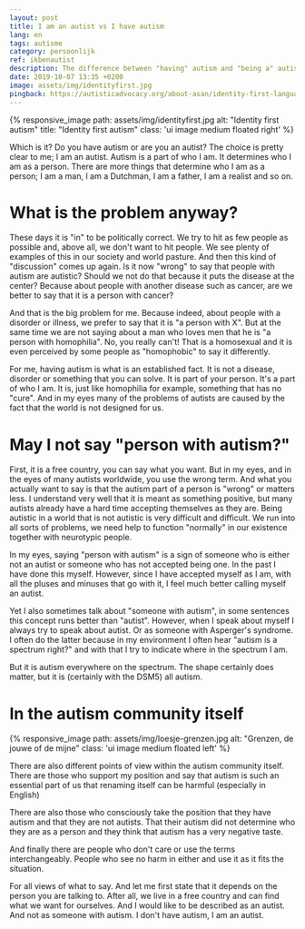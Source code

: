 ```yaml
---
layout: post
title: I am an autist vs I have autism
lang: en
tags: autisme
category: persoonlijk
ref: ikbenautist
description: The difference between "having" autism and "being a" autist.
date: 2019-10-07 13:35 +0200
image: assets/img/identityfirst.jpg
pingback: https://autisticadvocacy.org/about-asan/identity-first-language/
---
```

{% responsive_image path: assets/img/identityfirst.jpg alt: "Identity first autism" title: "Identity first autism" class: 'ui image medium floated right' %}

Which is it? Do you have autism or are you an autist? The choice is pretty clear to me; I am an autist. Autism is a part of who I am. It determines who I am as a person. There are more things that determine who I am as a person; I am a man, I am a Dutchman, I am a father, I am a realist and so on.

# What is the problem anyway?

These days it is "in" to be politically correct. We try to hit as few people as possible and, above all, we don't want to hit people. We see plenty of examples of this in our society and world pasture.
And then this kind of "discussion" comes up again. Is it now "wrong" to say that people with autism are autistic? Should we not do that because it puts the disease at the center? Because about people with another disease such as cancer, are we better to say that it is a person with cancer?

And that is the big problem for me. Because indeed, about people with a disorder or illness, we prefer to say that it is "a person with X". But at the same time we are not saying about a man who loves men that he is "a person with homophilia". No, you really can't! That is a homosexual and it is even perceived by some people as "homophobic" to say it differently.

For me, having autism is what is an established fact. It is not a disease, disorder or something that you can solve. It is part of your person. It's a part of who I am. It is, just like homophilia for example, something that has no "cure". And in my eyes many of the problems of autists are caused by the fact that the world is not designed for us.

# May I not say "person with autism?"

First, it is a free country, you can say what you want. But in my eyes, and in the eyes of many autists worldwide, you use the wrong term. And what you actually want to say is that the autism part of a person is "wrong" or matters less. I understand very well that it is meant as something positive, but many autists already have a hard time accepting themselves as they are. Being autistic in a world that is not autistic is very difficult and difficult. We run into all sorts of problems, we need help to function "normally" in our existence together with neurotypic people.

In my eyes, saying "person with autism" is a sign of someone who is either not an autist or someone who has not accepted being one. In the past I have done this myself. However, since I have accepted myself as I am, with all the pluses and minuses that go with it, I feel much better calling myself an autist.

Yet I also sometimes talk about "someone with autism", in some sentences this concept runs better than "autist". However, when I speak about myself I always try to speak about autist. Or as someone with Asperger's syndrome. I often do the latter because in my environment I often hear "autism is a spectrum right?" and with that I try to indicate where in the spectrum I am.

But it is autism everywhere on the spectrum. The shape certainly does matter, but it is (certainly with the DSM5) all autism.

# In the autism community itself
{% responsive_image path: assets/img/loesje-grenzen.jpg alt: "Grenzen, de jouwe of de mijne" class: 'ui image medium floated left' %}

There are also different points of view within the autism community itself. There are those who support my position and say that autism is such an essential part of us that renaming itself can be harmful (especially in English)

There are also those who consciously take the position that they have autism and that they are not autists. That their autism did not determine who they are as a person and they think that autism has a very negative taste.

And finally there are people who don't care or use the terms interchangeably. People who see no harm in either and use it as it fits the situation.

For all views of what to say. And let me first state that it depends on the person you are talking to. After all, we live in a free country and can find what we want for ourselves. And I would like to be described as an autist. And not as someone with autism. I don't have autism, I am an autist.